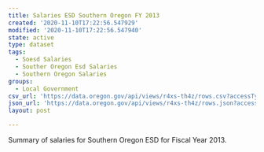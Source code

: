 ```yaml
---
title: Salaries ESD Southern Oregon FY 2013
created: '2020-11-10T17:22:56.547929'
modified: '2020-11-10T17:22:56.547940'
state: active
type: dataset
tags:
  - Soesd Salaries
  - Souther Oregon Esd Salaries
  - Southern Oregon Salaries
groups:
  - Local Government
csv_url: 'https://data.oregon.gov/api/views/r4xs-th4z/rows.csv?accessType=DOWNLOAD'
json_url: 'https://data.oregon.gov/api/views/r4xs-th4z/rows.json?accessType=DOWNLOAD'
layout: post

---
```

Summary of salaries for Southern Oregon ESD for Fiscal Year 2013.

